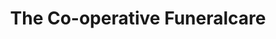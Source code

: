 ---
title: "The Co-operative Funeralcare"
url: /derby/the-co-operative-funeralcare-victoria-avenue/
shop: funeral directors
---